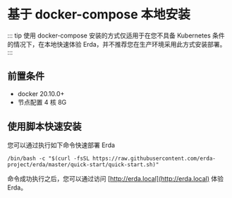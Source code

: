 # 基于 docker-compose 本地安装

::: tip
使用 docker-compose 安装的方式仅适用于在您不具备 Kubernetes 条件的情况下，在本地快速体验 Erda，并不推荐您在生产环境采用此方式安装部署。
:::

## 前置条件

- docker 20.10.0+
- 节点配置 4 核 8G

## 使用脚本快速安装

您可以通过执行如下命令快速部署 Erda

```shell
/bin/bash -c "$(curl -fsSL https://raw.githubusercontent.com/erda-project/erda/master/quick-start/quick-start.sh)"
```

命令成功执行之后，您可以通过访问 [http://erda.local](http://erda.local) 体验 Erda。
